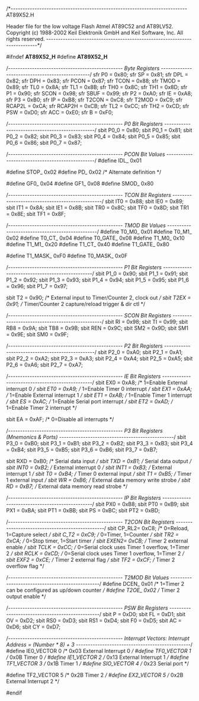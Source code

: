 /*--------------------------------------------------------------------------
AT89X52.H

Header file for the low voltage Flash Atmel AT89C52 and AT89LV52.
Copyright (c) 1988-2002 Keil Elektronik GmbH and Keil Software, Inc.
All rights reserved.
--------------------------------------------------------------------------*/

#ifndef __AT89X52_H__
#define __AT89X52_H__

/*------------------------------------------------
Byte Registers
------------------------------------------------*/
sfr P0      = 0x80;
sfr SP      = 0x81;
sfr DPL     = 0x82;
sfr DPH     = 0x83;
sfr PCON    = 0x87;
sfr TCON    = 0x88;
sfr TMOD    = 0x89;
sfr TL0     = 0x8A;
sfr TL1     = 0x8B;
sfr TH0     = 0x8C;
sfr TH1     = 0x8D;
sfr P1      = 0x90;
sfr SCON    = 0x98;
sfr SBUF    = 0x99;
sfr P2      = 0xA0;
sfr IE      = 0xA8;
sfr P3      = 0xB0;
sfr IP      = 0xB8;
sfr T2CON   = 0xC8;
sfr T2MOD   = 0xC9;
sfr RCAP2L  = 0xCA;
sfr RCAP2H  = 0xCB;
sfr TL2     = 0xCC;
sfr TH2     = 0xCD;
sfr PSW     = 0xD0;
sfr ACC     = 0xE0;
sfr B       = 0xF0;

/*------------------------------------------------
P0 Bit Registers
------------------------------------------------*/
sbit P0_0 = 0x80;
sbit P0_1 = 0x81;
sbit P0_2 = 0x82;
sbit P0_3 = 0x83;
sbit P0_4 = 0x84;
sbit P0_5 = 0x85;
sbit P0_6 = 0x86;
sbit P0_7 = 0x87;

/*------------------------------------------------
PCON Bit Values
------------------------------------------------*/
#define IDL_    0x01

#define STOP_   0x02
#define PD_     0x02    /* Alternate definition */

#define GF0_    0x04
#define GF1_    0x08
#define SMOD_   0x80

/*------------------------------------------------
TCON Bit Registers
------------------------------------------------*/
sbit IT0  = 0x88;
sbit IE0  = 0x89;
sbit IT1  = 0x8A;
sbit IE1  = 0x8B;
sbit TR0  = 0x8C;
sbit TF0  = 0x8D;
sbit TR1  = 0x8E;
sbit TF1  = 0x8F;

/*------------------------------------------------
TMOD Bit Values
------------------------------------------------*/
#define T0_M0_   0x01
#define T0_M1_   0x02
#define T0_CT_   0x04
#define T0_GATE_ 0x08
#define T1_M0_   0x10
#define T1_M1_   0x20
#define T1_CT_   0x40
#define T1_GATE_ 0x80

#define T1_MASK_ 0xF0
#define T0_MASK_ 0x0F

/*------------------------------------------------
P1 Bit Registers
------------------------------------------------*/
sbit P1_0 = 0x90;
sbit P1_1 = 0x91;
sbit P1_2 = 0x92;
sbit P1_3 = 0x93;
sbit P1_4 = 0x94;
sbit P1_5 = 0x95;
sbit P1_6 = 0x96;
sbit P1_7 = 0x97;

sbit T2   = 0x90;       /* External input to Timer/Counter 2, clock out */
sbit T2EX = 0x91;       /* Timer/Counter 2 capture/reload trigger & dir ctl */

/*------------------------------------------------
SCON Bit Registers
------------------------------------------------*/
sbit RI   = 0x98;
sbit TI   = 0x99;
sbit RB8  = 0x9A;
sbit TB8  = 0x9B;
sbit REN  = 0x9C;
sbit SM2  = 0x9D;
sbit SM1  = 0x9E;
sbit SM0  = 0x9F;

/*------------------------------------------------
P2 Bit Registers
------------------------------------------------*/
sbit P2_0 = 0xA0;
sbit P2_1 = 0xA1;
sbit P2_2 = 0xA2;
sbit P2_3 = 0xA3;
sbit P2_4 = 0xA4;
sbit P2_5 = 0xA5;
sbit P2_6 = 0xA6;
sbit P2_7 = 0xA7;

/*------------------------------------------------
IE Bit Registers
------------------------------------------------*/
sbit EX0  = 0xA8;       /* 1=Enable External interrupt 0 */
sbit ET0  = 0xA9;       /* 1=Enable Timer 0 interrupt */
sbit EX1  = 0xAA;       /* 1=Enable External interrupt 1 */
sbit ET1  = 0xAB;       /* 1=Enable Timer 1 interrupt */
sbit ES   = 0xAC;       /* 1=Enable Serial port interrupt */
sbit ET2  = 0xAD;       /* 1=Enable Timer 2 interrupt */

sbit EA   = 0xAF;       /* 0=Disable all interrupts */

/*------------------------------------------------
P3 Bit Registers (Mnemonics & Ports)
------------------------------------------------*/
sbit P3_0 = 0xB0;
sbit P3_1 = 0xB1;
sbit P3_2 = 0xB2;
sbit P3_3 = 0xB3;
sbit P3_4 = 0xB4;
sbit P3_5 = 0xB5;
sbit P3_6 = 0xB6;
sbit P3_7 = 0xB7;

sbit RXD  = 0xB0;       /* Serial data input */
sbit TXD  = 0xB1;       /* Serial data output */
sbit INT0 = 0xB2;       /* External interrupt 0 */
sbit INT1 = 0xB3;       /* External interrupt 1 */
sbit T0   = 0xB4;       /* Timer 0 external input */
sbit T1   = 0xB5;       /* Timer 1 external input */
sbit WR   = 0xB6;       /* External data memory write strobe */
sbit RD   = 0xB7;       /* External data memory read strobe */

/*------------------------------------------------
IP Bit Registers
------------------------------------------------*/
sbit PX0  = 0xB8;
sbit PT0  = 0xB9;
sbit PX1  = 0xBA;
sbit PT1  = 0xBB;
sbit PS   = 0xBC;
sbit PT2  = 0xBD;

/*------------------------------------------------
T2CON Bit Registers
------------------------------------------------*/
sbit CP_RL2= 0xC8;      /* 0=Reload, 1=Capture select */
sbit C_T2 = 0xC9;       /* 0=Timer, 1=Counter */
sbit TR2  = 0xCA;       /* 0=Stop timer, 1=Start timer */
sbit EXEN2= 0xCB;       /* Timer 2 external enable */
sbit TCLK = 0xCC;       /* 0=Serial clock uses Timer 1 overflow, 1=Timer 2 */
sbit RCLK = 0xCD;       /* 0=Serial clock uses Timer 1 overflow, 1=Timer 2 */
sbit EXF2 = 0xCE;       /* Timer 2 external flag */
sbit TF2  = 0xCF;       /* Timer 2 overflow flag */

/*------------------------------------------------
T2MOD Bit Values
------------------------------------------------*/
#define DCEN_   0x01    /* 1=Timer 2 can be configured as up/down counter */
#define T2OE_   0x02    /* Timer 2 output enable */

/*------------------------------------------------
PSW Bit Registers
------------------------------------------------*/
sbit P    = 0xD0;
sbit FL   = 0xD1;
sbit OV   = 0xD2;
sbit RS0  = 0xD3;
sbit RS1  = 0xD4;
sbit F0   = 0xD5;
sbit AC   = 0xD6;
sbit CY   = 0xD7;

/*------------------------------------------------
Interrupt Vectors:
Interrupt Address = (Number * 8) + 3
------------------------------------------------*/
#define IE0_VECTOR	0  /* 0x03 External Interrupt 0 */
#define TF0_VECTOR	1  /* 0x0B Timer 0 */
#define IE1_VECTOR	2  /* 0x13 External Interrupt 1 */
#define TF1_VECTOR	3  /* 0x1B Timer 1 */
#define SIO_VECTOR	4  /* 0x23 Serial port */

#define TF2_VECTOR	5  /* 0x2B Timer 2 */
#define EX2_VECTOR	5  /* 0x2B External Interrupt 2 */

#endif
